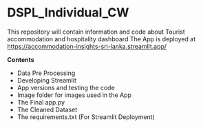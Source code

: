 # DSPL_Individual_CW
This repository will contain information and code about Tourist accommodation and hospitality dashboard
The App is deployed at https://accommodation-insights-sri-lanka.streamlit.app/

**Contents**
- Data Pre Processing
- Developing Streamlit
-   App versions and testing the code
- Image folder for images used in the App
- The Final app.py
- The Cleaned Dataset
- The requirements.txt (For Streamlit Deployment)
